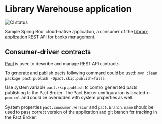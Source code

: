 # Library Warehouse application

![CI status](https://github.com/xpinjection/library-warehouse/actions/workflows/maven.yml/badge.svg)

Sample Spring Boot cloud-native application, a consumer of the [Library application](https://github.com/xpinjection/test-driven-spring-boot/) REST API for books management.

## Consumer-driven contracts

[Pact](https://docs.pact.io/) is used to describe and manage REST API contracts.

To generate and publish pacts following command could be used: `mvn clean package pact:publish -Dpact.skip.publish=false`.

Use system variable `pact.skip.publish` to control generated pacts publishing to the Pact Broker. The Pact Broker configuration is located in `pom.xml` and could be overridden with system properties as well.

System properties `pact.consumer.version` and `pact.branch.name` should be used to pass correct version of the application and git branch for tracking in the Pact Broker.
